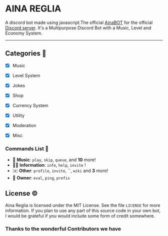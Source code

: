# AINA REGLIA

A discord bot made using javascript.The official [AinaBOT](https://github.com/Alphasians/AinaBot.git) for the official [Discord server](https://discord.gg/bTUVVq83BB). It's a Multipurpose Discord Bot with a Music, Level and Economy System. 

--- 

## Categories 📑

- [x] Music
- [x] Level System
- [x] Jokes 
- [x] Shop
- [x] Currency System
- [x] Utility
- [x] Moderation
- [x] Misc


### Commands List 💫 
*   🎵 **Music**: `play`, `skip`, `queue`, and  **10** more! 
*   👩‍💼 **Information**: `info`, `help`, `invite` ! 
*   ✉️ **Other**: `profile`, `invite`, ``, `wiki` and **3** more!
*   👑 **Owner**: `eval`, `ping`, `prefix`


## License ©️
Aina Reglia is licensed under the MIT License. See the file `LICENSE` for more information. If you plan to use any part of this source code in your own bot, I would be grateful if you would include some form of credit somewhere.

### Thanks to the wonderful Contributors we have
